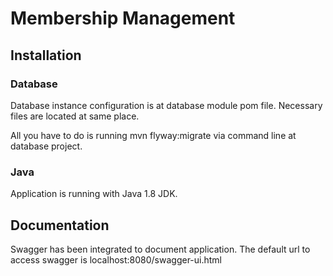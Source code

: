 # Membership Management

## Installation

### Database

Database instance configuration is at database module pom file. Necessary files are located at same place.

All you have to do is running mvn flyway:migrate via command line at database project.

### Java

Application is running with Java 1.8 JDK.

## Documentation

Swagger has been integrated to document application. The default url to access swagger is localhost:8080/swagger-ui.html